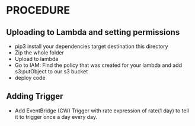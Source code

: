 # PROCEDURE

## Uploading to Lambda and setting permissions

- pip3 install your dependencies target destination this directory
- Zip the whole folder
- Upload to lambda
- Go to IAM: Find the policy that was created for your lambda and add s3:putObject to our s3 bucket
- deploy code
  
## Adding Trigger

- Add EventBridge (CW) Trigger with rate expression of rate(1 day) to tell it to trigger once a day every day.